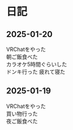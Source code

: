 # 日記

## 2025-01-20
VRChatをやった  
朝ご飯食べた  
カラオケ5時間ぐらいした  
ドンキ行った
疲れて寝た

## 2025-01-19
VRChatをやった  
買い物行った  
夜ご飯食べた
